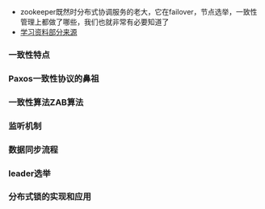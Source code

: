 - zookeeper既然时分布式协调服务的老大，它在failover，节点选举，一致性管理上都做了哪些，我们也就非常有必要知道了
- [学习资料部分来源](http://bigdata-star.com/archives/category/bigdata/zookeeper%E6%95%99%E7%A8%8B)

### 一致性特点
### Paxos一致性协议的鼻祖
### 一致性算法ZAB算法
### 监听机制
### 数据同步流程
### leader选举
### 分布式锁的实现和应用